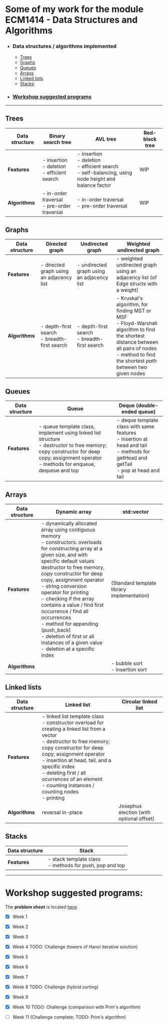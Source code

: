 # Some of my work for the module ECM1414 - Data Structures and Algorithms

- ### Data structures / algorithms implemented
  - [Trees](#trees)
  - [Graphs](#graphs)
  - [Queues](#queues)
  - [Arrays](#arrays)
  - [Linked lists](#linked-lists)
  - [Stacks](#stacks)
- ### [Workshop suggested programs](#workshop-suggested-programs-1)

---

## Trees

| Data structure | Binary search tree                                       | AVL tree                                                                                                        | Red-black tree |
| -------------- | -------------------------------------------------------- | --------------------------------------------------------------------------------------------------------------- | -------------- |
| **Features**   | - insertion <br> - deletion <br> - efficient search <br> | - insertion <br> - deletion <br> - efficient search <br> - self-balancing, using node height and balance factor | WIP            |
| **Algorithms** | - in-order traversal <br> - pre-order traversal          | - in-order traversal <br> - pre-order traversal                                                                 | WIP            |

## Graphs 

| Data structure | Directed graph                                   | Undirected graph                                 | Weighted undirected graph                                                                                                                                                                                |
| -------------- | ------------------------------------------------ | ------------------------------------------------ | -------------------------------------------------------------------------------------------------------------------------------------------------------------------------------------------------------- |
| **Features**   | - directed graph using an adjacency list         | - undirected graph using an adjacency list       | - weighted undirected graph using an adjacency list (of Edge structs with a weight)                                                                                                                      |
| **Algorithms** | - depth-first search <br> - breadth-first search | - depth-first search <br> - breadth-first search | - Kruskal's algorithm, for finding MST or MSF <br> - Floyd-Warshall algorithm to find the shortest distance between all pairs of nodes <br> - method to find the shortest *path* between two given nodes |

## Queues

| Data structure | Queue                                                                                                                                                                                           | Deque (double-ended queue)                                                                                                                     |
| -------------- | ----------------------------------------------------------------------------------------------------------------------------------------------------------------------------------------------- | ---------------------------------------------------------------------------------------------------------------------------------------------- |
| **Features**   | - queue template class, implement using linked list structure <br> - destructor to free memory; copy constructor for deep copy; assignment operator <br> - methods for enqueue, dequeue and top | - deque template class with same features <br> - insertion at head and tail <br> - methods for getHead and getTail <br> - pop at head and tail |

## Arrays 

| Data structure | Dynamic array                                                                                                                                                                                                                                                                                                                                                                                                                                                                                                                        | std::vector                                |
| -------------- | ------------------------------------------------------------------------------------------------------------------------------------------------------------------------------------------------------------------------------------------------------------------------------------------------------------------------------------------------------------------------------------------------------------------------------------------------------------------------------------------------------------------------------------ | ------------------------------------------ |
| **Features**   | - dynamically allocated array using contiguous memory <br> - constructors: overloads for constructing array at a given size, and with specific default values <br> destructor to free memory, copy constructor for deep copy, assignment operator <br> - string conversion operator for printing <br> - checking if the array contains a value / find first occurrence / find all occurrences <br> - method for appending (push_back) <br> - deletion of first or all instances of a given value <br> - deletion at a specific index | (Standard template library implementation) |
| **Algorithms** |                                                                                                                                                                                                                                                                                                                                                                                                                                                                                                                                      | - bubble sort <br> - insertion sort        |

## Linked lists

| Data structure | Linked list                                                                                                                                                                                                                                                                                                                                                  | Circular linked list                     |
| -------------- | ------------------------------------------------------------------------------------------------------------------------------------------------------------------------------------------------------------------------------------------------------------------------------------------------------------------------------------------------------------ | ---------------------------------------- |
| **Features**   | - linked list template class <br> - constructor overload for creating a linked list from a vector <br> - destructor to free memory; copy constructor for deep copy; assignment operator <br> - insertion at head, tail, and a specific index <br> - deleting first / all ocurrences of an element <br> - counting instances / counting nodes <br> - printing |
| **Algorithms** | reversal in-place                                                                                                                                                                                                                                                                                                                                            | Josephus election (with optional offset) |

## Stacks

| Data structure | Stack                                                       |
| -------------- | ----------------------------------------------------------- |
| **Features**   | - stack template class <br> - methods for push, pop and top |


---


# Workshop suggested programs:

The **problem sheet** is located [here](weekly_problems/weekly_problems.pdf).

- [x] Week 1
- [x] Week 2
- [x] Week 3
- [x] Week 4 TODO: Challenge (towers of Hanoi iterative solution)
- [x] Week 5
- [x] Week 6
- [x] Week 7
- [x] Week 8 TODO: Challenge (hybrid sorting)
- [x] Week 9
- [x] Week 10 TODO: Challenge (comparison with Prim's algorithm)
- [ ] Week 11 (Challenge complete; TODO: Prim's algorithm)

